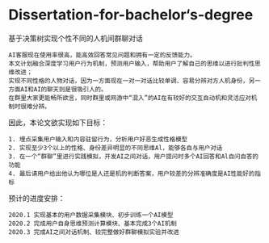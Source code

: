 # Dissertation-for-bachelor‘s-degree

基于决策树实现个性不同的人机间群聊对话
 
    AI客服现在使用率很高，能高效回答常见问题和拥有一定的反馈能力。
    本文计划融合深度学习用户行为机制，预测用户输入，帮助用户了解自己的思维以进行批判性思维改进；
    实现不同性格的人物对话，因为一方面现在一对一对话比较单调、容易分辨对方人机身份，另一方面AI和AI的聊天则是很吸引人的。
    在群里大家更能畅所欲言，同时群里或网游中“混入”的AI在有较好的交互自动机和灵活应对机制时很难分辨。

因此，本论文欲实现如下目标：

    1. 埋点采集用户输入和内容驻留行为，分析用户好恶生成性格模型
    2. 实现至少3个以上的性格、身份差异明显的不同思维Al，能够各自与用户对话
    3. 在一个“群聊”里进行实践模拟，开发AI之间对话，用户提问时多个AI回答和Al自问自答的功能
    4. 最后请用户给出他认为哪位是人还是机的判断答案，用户较差的分辨准确度是AI性能好的指标

预计的进度安排：

    2020.1 实现基本的用户数据采集模块、初步训练一个AI模型
    2020.2 完成用户自身思维预测计算模块、基本完成3个AI机制
    2020.3 完成AI之间对话机制、较完整做好群聊模拟实验并改进
